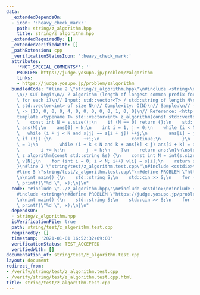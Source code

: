 ```yaml
---
data:
  _extendedDependsOn:
  - icon: ':heavy_check_mark:'
    path: string/z_algorithm.hpp
    title: string/z_algorithm.hpp
  _extendedRequiredBy: []
  _extendedVerifiedWith: []
  _pathExtension: cpp
  _verificationStatusIcon: ':heavy_check_mark:'
  attributes:
    '*NOT_SPECIAL_COMMENTS*': ''
    PROBLEM: https://judge.yosupo.jp/problem/zalgorithm
    links:
    - https://judge.yosupo.jp/problem/zalgorithm
  bundledCode: "#line 2 \"string/z_algorithm.hpp\"\n#include <string>\n#include <vector>\n\
    \n// CUT begin\n// Z algorithm (length of longest common prefix for s[0:N] & s[i:N]\
    \ for each i)\n// Input: std::vector<T> / std::string of length N\n// Output:\
    \ std::vector<int> of size N\n// Complexity: O(N)\n// Sample:\n// - `teletelepathy`\
    \ -> [13, 0, 0, 0, 4, 0, 0, 0, 0, 0, 1, 0, 0]\n// Reference: <http://snuke.hatenablog.com/entry/2014/12/03/214243>\n\
    template <typename T> std::vector<int> z_algorithm(const std::vector<T> &s) {\n\
    \    const int N = s.size();\n    if (N == 0) return {};\n    std::vector<int>\
    \ ans(N);\n    ans[0] = N;\n    int i = 1, j = 0;\n    while (i < N) {\n     \
    \   while (i + j < N and s[j] == s[i + j]) ++j;\n        ans[i] = j;\n       \
    \ if (!j) {\n            ++i;\n            continue;\n        }\n        int k\
    \ = 1;\n        while (i + k < N and k + ans[k] < j) ans[i + k] = ans[k], ++k;\n\
    \        i += k;\n        j -= k;\n    }\n    return ans;\n}\n\nstd::vector<int>\
    \ z_algorithm(const std::string &s) {\n    const int N = int(s.size());\n    std::vector<int>\
    \ v(N);\n    for (int i = 0; i < N; i++) v[i] = s[i];\n    return z_algorithm(v);\n\
    }\n#line 2 \"string/test/z_algorithm.test.cpp\"\n#include <cstdio>\n#include <iostream>\n\
    #line 5 \"string/test/z_algorithm.test.cpp\"\n#define PROBLEM \"https://judge.yosupo.jp/problem/zalgorithm\"\
    \n\nint main() {\n    std::string S;\n    std::cin >> S;\n    for (auto x : z_algorithm(S))\
    \ printf(\"%d \", x);\n}\n"
  code: "#include \"../z_algorithm.hpp\"\n#include <cstdio>\n#include <iostream>\n\
    #include <string>\n#define PROBLEM \"https://judge.yosupo.jp/problem/zalgorithm\"\
    \n\nint main() {\n    std::string S;\n    std::cin >> S;\n    for (auto x : z_algorithm(S))\
    \ printf(\"%d \", x);\n}\n"
  dependsOn:
  - string/z_algorithm.hpp
  isVerificationFile: true
  path: string/test/z_algorithm.test.cpp
  requiredBy: []
  timestamp: '2021-01-01 16:52:32+09:00'
  verificationStatus: TEST_ACCEPTED
  verifiedWith: []
documentation_of: string/test/z_algorithm.test.cpp
layout: document
redirect_from:
- /verify/string/test/z_algorithm.test.cpp
- /verify/string/test/z_algorithm.test.cpp.html
title: string/test/z_algorithm.test.cpp
---
```

